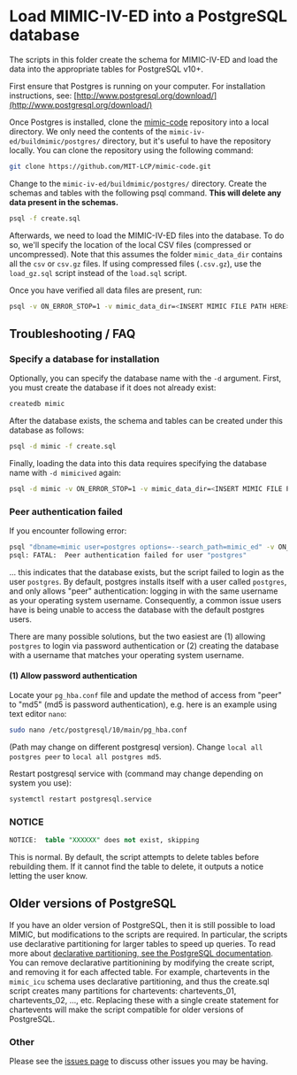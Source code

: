 # Load MIMIC-IV-ED into a PostgreSQL database

The scripts in this folder create the schema for MIMIC-IV-ED and load the data into the appropriate tables for PostgreSQL v10+.

<!-- 
* You can follow the tutorial to run each file individually. Windows users can follow along [here](https://mimic.physionet.org/tutorials/install-mimic-locally-windows/), while *nix/Mac OS X users can follow along [here](https://mimic.physionet.org/tutorials/install-mimic-locally-ubuntu/)

If following the tutorials, be sure to download the scripts locally and the MIMIC-IV-ED files locally. If you choose the makefile approach, see the below section.

-->

First ensure that Postgres is running on your computer. For installation instructions, see: [http://www.postgresql.org/download/](http://www.postgresql.org/download/)

Once Postgres is installed, clone the [mimic-code](https://github.com/MIT-LCP/mimic-code) repository into a local directory. We only need the contents of the `mimic-iv-ed/buildmimic/postgres/` directory, but it's useful to have the repository locally. You can clone the repository using the following command:

``` bash
git clone https://github.com/MIT-LCP/mimic-code.git
```

Change to the `mimic-iv-ed/buildmimic/postgres/` directory. Create the schemas and tables with the following psql command. **This will delete any data present in the schemas.**

```sh
psql -f create.sql
```

Afterwards, we need to load the MIMIC-IV-ED files into the database. To do so, we'll specify the location of the local CSV files (compressed or uncompressed).
Note that this assumes the folder `mimic_data_dir` contains all the `csv` or `csv.gz` files. If using compressed files (`.csv.gz`), use the `load_gz.sql` script instead of the `load.sql` script.

Once you have verified all data files are present, run:

```sh
psql -v ON_ERROR_STOP=1 -v mimic_data_dir=<INSERT MIMIC FILE PATH HERE> -f load.sql
```


## Troubleshooting / FAQ

### Specify a database for installation

Optionally, you can specify the database name with the `-d` argument. First, you must create the database if it does not already exist:

```sh
createdb mimic
```

After the database exists, the schema and tables can be created under this database as follows:

```sh
psql -d mimic -f create.sql
```

Finally, loading the data into this data requires specifying the database name with `-d mimicived` again:

```sh
psql -d mimic -v ON_ERROR_STOP=1 -v mimic_data_dir=<INSERT MIMIC FILE PATH HERE> -f load.sql
```

### Peer authentication failed

If you encounter following error:

```bash
psql "dbname=mimic user=postgres options=--search_path=mimic_ed" -v ON_ERROR_STOP=1 -f create.sql
psql: FATAL:  Peer authentication failed for user "postgres"
```

... this indicates that the database exists, but the script failed to login as the user `postgres`. By default, postgres installs itself with a user called `postgres`, and only allows "peer" authentication: logging in with the same username as your operating system username. Consequently, a common issue users have is being unable to access the database with the default postgres users.

There are many possible solutions, but the two easiest are (1) allowing `postgres` to login via password authentication or (2) creating the database with a username that matches your operating system username.

#### (1) Allow password authentication

Locate your `pg_hba.conf` file and update the method of access from "peer" to "md5" (md5 is password authentication), e.g. here is an example using text editor `nano`:

```bash
sudo nano /etc/postgresql/10/main/pg_hba.conf
```

(Path may change on different postgresql version). Change `local all postgres peer` to `local all postgres md5`.

Restart postgresql service with (command may change depending on system you use):

```bash 
systemctl restart postgresql.service 
```


### NOTICE

```sql
NOTICE:  table "XXXXXX" does not exist, skipping
```

This is normal. By default, the script attempts to delete tables before rebuilding them. If it cannot find the table to delete, it outputs a notice letting the user know.

## Older versions of PostgreSQL

If you have an older version of PostgreSQL, then it is still possible to load MIMIC, but modifications to the scripts are required. In particular, the scripts use declarative partitioning for larger tables to speed up queries. To read more about [declarative partitioning, see the PostgreSQL documentation](https://www.postgresql.org/docs/10/static/ddl-partitioning.html#DDL-PARTITIONING-DECLARATIVE). You can remove declarative partitionining by modifying the create script, and removing it for each affected table. For example, chartevents in the `mimic_icu` schema uses declarative partitioning, and thus the create.sql script creates many partitions for chartevents: chartevents_01, chartevents_02, ..., etc. Replacing these with a single create statement for chartevents will make the script compatible for older versions of PostgreSQL.

### Other

Please see the [issues page](https://github.com/MIT-LCP/mimic-code/issues) to discuss other issues you may be having.
